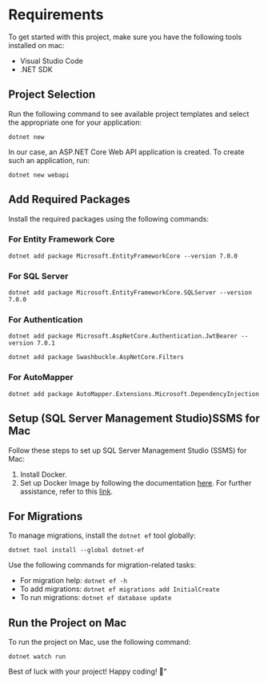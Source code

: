 # Requirements

To get started with this project, make sure you have the following tools installed on mac:

- Visual Studio Code
- .NET SDK

## Project Selection

Run the following command to see available project templates and select the appropriate one for your application:

`dotnet new`

In our case, an ASP.NET Core Web API application is created. To create such an application, run:

`dotnet new webapi`

## Add Required Packages

Install the required packages using the following commands:

### For Entity Framework Core

`dotnet add package Microsoft.EntityFrameworkCore --version 7.0.0`

### For SQL Server

`dotnet add package Microsoft.EntityFrameworkCore.SQLServer --version 7.0.0`

### For Authentication

`dotnet add package Microsoft.AspNetCore.Authentication.JwtBearer --version 7.0.1`

`dotnet add package Swashbuckle.AspNetCore.Filters`

### For AutoMapper

`dotnet add package AutoMapper.Extensions.Microsoft.DependencyInjection`

## Setup (SQL Server Management Studio)SSMS for Mac

Follow these steps to set up SQL Server Management Studio (SSMS) for Mac:

1. Install Docker.
2. Set up Docker Image by following the documentation [here](https://learn.microsoft.com/en-us/sql/linux/quickstart-install-connect-docker?view=sql-server-ver16&pivots=cs1-bash#pullandrun2022).
For further assistance, refer to this [link](https://setapp.com/how-to/install-sql-server).

## For Migrations

To manage migrations, install the `dotnet ef` tool globally:

`dotnet tool install --global dotnet-ef`

Use the following commands for migration-related tasks:

- For migration help: `dotnet ef -h`
- To add migrations: `dotnet ef migrations add InitialCreate`
- To run migrations: `dotnet ef database update`

## Run the Project on Mac

To run the project on Mac, use the following command:

`dotnet watch run`

Best of luck with your project! Happy coding! 🚀"
